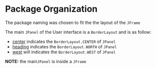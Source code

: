 # Package Organization

The package naming was chosen to fit the the layout of the `JFrame`

The main `JPanel` of the User interface is a `BorderLayout` and is as follow:

- [center](center/) indicates the `BorderLayout.CENTER` of `JPanel`
- [heading](heading/) indicates the `BorderLayout.NORTH` of `JPanel`
- [west](west/) will indicates the `BorderLayout.WEST` of `JPanel`


**NOTE:** the main`JPanel` is inside a `JFrame` 